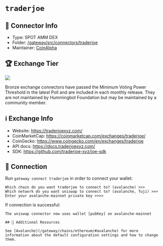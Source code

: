 # `traderjoe`

## 📁 Connector Info

* Type: SPOT AMM DEX
* Folder: [/gateway/src/connectors/traderjoe](https://github.com/hummingbot/hummingbot/tree/master/gateway/src/connectors/traderjoe)
* Maintainer: [CoinAlpha](https://coinalpha.com)

## 🏆 Exchange Tier

![](https://img.shields.io/static/v1?label=Hummingbot&message=BRONZE&color=green)

Bronze exchange connectors have passed the Minimum Voting Power Threshold in the latest Poll and are included in each monthly release. They are not maintained by Hummingbot Foundation but may be maintained by a community member.

## ℹ️ Exchange Info

* Website: <https://traderjoexyz.com/>
* CoinMarketCap: <https://coinmarketcap.com/exchanges/traderjoe/>
* CoinGecko: <https://www.coingecko.com/en/exchanges/traderjoe>
* API docs: <https://docs.traderjoexyz.com/>
* SDK: <https://github.com/traderjoe-xyz/joe-sdk>

## 🔑 Connection

Run `gateway connect traderjoe` in order to connect your wallet:

```
Which chain do you want traderjoe to connect to? (avalanche) >>>
Which network do you want uniswap to connect to? (avalanche, fuji) >>>
Enter your avalanche-mainnet private key >>>>
```

If connection is successful:

```
The uniswap connector now uses wallet [pubKey] on avalanche-mainnet

## 📘 Additional Resources

See [Avalanche](/gateway/chains/ethereum/#avalanche) for more information about the default configuration settings and how to change them.
